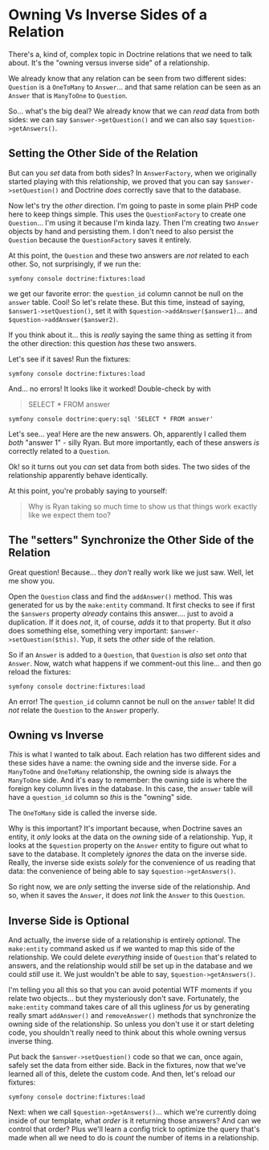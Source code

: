 # Owning Vs Inverse Sides of a Relation

There's a, kind of, complex topic in Doctrine relations that we need to talk about.
It's the "owning versus inverse side" of a relationship.

We already know that any relation can be seen from two different sides: `Question`
is a `OneToMany` to `Answer`... and that same relation can be seen as an `Answer`
that is `ManyToOne` to `Question`.

So... what's the big deal? We already know that we can *read* data from both sides:
we can say `$answer->getQuestion()` and we can also say `$question->getAnswers()`.

## Setting the Other Side of the Relation

But can you *set* data from both sides? In `AnswerFactory`, when we originally
started playing with this relationship, we proved that you can say
`$answer->setQuestion()` and Doctrine *does* correctly save that to the database.

Now let's try the *other* direction. I'm going to paste in some plain PHP code
here to keep things simple. This uses the `QuestionFactory` to create one
`Question`... I'm using it because I'm kinda lazy. Then I'm creating two
`Answer` objects by hand and persisting them. I don't need to also persist the
`Question` because the `QuestionFactory` saves it entirely.

At this point, the `Question` and these two answers are *not* related to each other.
So, not surprisingly, if we run the:

```terminal
symfony console doctrine:fixtures:load
```

we get our favorite error: the `question_id` column cannot be null on the `answer`
table. Cool! So let's relate these. But this time, instead of saying,
`$answer1->setQuestion()`, set it with `$question->addAnswer($answer1)`...
and `$question->addAnswer($answer2)`.

If you think about it... this is *really* saying the same thing as setting it
from the other direction: this question *has* these two answers.

Let's see if it saves! Run the fixtures:

```terminal-silent
symfony console doctrine:fixtures:load
```

And... no errors! It looks like it worked! Double-check by with

> SELECT * FROM answer

```terminal-silent
symfony console doctrine:query:sql 'SELECT * FROM answer'
```

Let's see... yea! Here are the new answers. Oh, apparently I called them *both*
"answer 1" - silly Ryan. But more importantly, each of these answers *is* correctly
related to a `Question`.

Ok! so it turns out you *can* set data from both sides. The two sides of the
relationship apparently behave identically.

At this point, you're probably saying to yourself:

> Why is Ryan taking so much time to show us that things work exactly like we expect
> them too?

## The "setters" Synchronize the Other Side of the Relation

Great question! Because... they *don't* really work like we just saw. Well,
let me show you.

Open the `Question` class and find the `addAnswer()` method. This was generated for
us by the `make:entity` command. It first checks to see if first the `$answers`
property *already* contains this answer.... just to avoid a duplication. If it
does *not*, it, of course, *adds* it to that property. But it *also* does something
else, something very important: `$answer->setQuestion($this)`. Yup, it sets the
*other* side of the relation.

So if an `Answer` is added to a `Question`, that `Question` is *also* set *onto*
that `Answer`. Now, watch what happens if we comment-out this line... and then go
reload the fixtures:

```terminal-silent
symfony console doctrine:fixtures:load
```

An error! The `question_id` column cannot be null on the `answer` table! It
did *not* relate the `Question` to the `Answer` properly.

## Owning vs Inverse

*This* is what I wanted to talk about. Each relation has two different sides and
these sides have a name: the owning side and the inverse side. For a `ManyToOne`
and `OneToMany` relationship, the owning side is always the `ManyToOne` side. And
it's easy to remember: the owning side is where the foreign key column lives in the
database. In this case, the `answer` table will have a `question_id` column so
*this* is the "owning" side.

The `OneToMany` side is called the inverse side.

Why is this important? It's important because, when Doctrine saves an entity, it
*only* looks at the data on the *owning* side of a relationship. Yup, it looks
at the `$question` property on the `Answer` entity to figure out what to save
to the database. It completely *ignores* the data on the inverse side. Really,
the inverse side exists *solely* for the convenience of us reading that data:
the convenience of being able to say `$question->getAnswers()`.

So right now, we are *only* setting the inverse side of the relationship. And so,
when it saves the `Answer`, it does *not* link the `Answer` to this `Question`.

## Inverse Side is Optional

And actually, the inverse side of a relationship is entirely *optional*. The
`make:entity` command asked us if we wanted to map this side of the relationship.
We could delete *everything* inside of `Question` that's related to answers, and
the relationship would *still* be set up in the database and we could *still* use
it. We just wouldn't be able to say, `$question->getAnswers()`.

I'm telling you all this so that you can avoid potential WTF moments if you relate
two objects... but they mysteriously don't save. Fortunately, the `make:entity`
command takes care of all this ugliness *for* us by generating really smart
`addAnswer()` and `removeAnswer()` methods that synchronize the owning side of the
relationship. So unless you don't use it or start deleting code, you shouldn't
really need to think about this whole owning versus inverse thing.

Put back the `$answer->setQuestion()` code so that we can, once again, safely set
the data from either side. Back in the fixtures, now that we've learned all of this,
delete the custom code. And then, let's reload our fixtures:

```terminal-silent
symfony console doctrine:fixtures:load
```

Next: when we call `$question->getAnswers()`... which we're currently doing inside
of our template, what *order* is it returning those answers? And can we control that
order? Plus we'll learn a config trick to optimize the query that's made when all
we need to do is *count* the number of items in a relationship.
